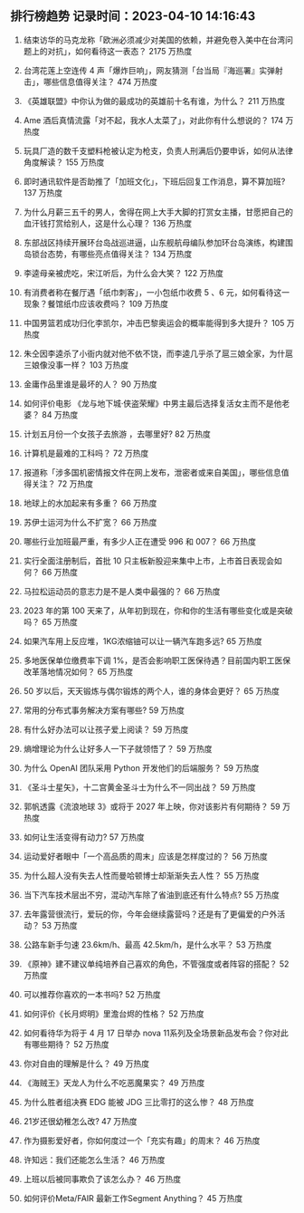 
## 排行榜趋势 记录时间：2023-04-10 14:16:43
  
  1. 结束访华的马克龙称「欧洲必须减少对美国的依赖，并避免卷入美中在台湾问题上的对抗」，如何看待这一表态？ 2175 万热度
    
  2. 台湾花莲上空连传 4 声「爆炸巨响」，网友猜测「台当局『海巡署』实弹射击」，哪些信息值得关注？ 474 万热度
    
  3. 《英雄联盟》中你认为做的最成功的英雄前十名有谁，为什么？ 211 万热度
    
  4. Ame 酒后真情流露「对不起，我水人太菜了」，对此你有什么想说的？ 174 万热度
    
  5. 玩具厂造的数千支塑料枪被认定为枪支，负责人刑满后仍要申诉，如何从法律角度解读？ 155 万热度
    
  6. 即时通讯软件是否助推了「加班文化」，下班后回复工作消息，算不算加班? 137 万热度
    
  7. 为什么月薪三五千的男人，舍得在网上大手大脚的打赏女主播，甘愿把自己的血汗钱打赏给别人，这是什么心理？ 136 万热度
    
  8. 东部战区持续开展环台岛战巡进逼，山东舰航母编队参加环台岛演练，构建围岛锁台态势，有哪些亮点值得关注？ 134 万热度
    
  9. 李逵母亲被虎吃，宋江听后，为什么会大笑？ 122 万热度
    
  10. 有消费者称在餐厅遇「纸巾刺客」，一小包纸巾收费 5 、6 元，如何看待这一现象？餐馆纸巾应该收费吗？ 109 万热度
    
  11. 中国男篮若成功归化李凯尔，冲击巴黎奥运会的概率能得到多大提升？ 105 万热度
    
  12. 朱仝因李逵杀了小衙内就对他不依不饶，而李逵几乎杀了扈三娘全家，为什扈三娘像没事一样？ 103 万热度
    
  13. 金庸作品里谁是最坏的人？ 90 万热度
    
  14. 如何评价电影 《龙与地下城·侠盗荣耀》中男主最后选择复活女主而不是他老婆？ 84 万热度
    
  15. 计划五月份一个女孩子去旅游 ，去哪里好? 82 万热度
    
  16. 计算机是最难的工科吗？ 72 万热度
    
  17. 报道称「涉多国机密情报文件在网上发布，泄密者或来自美国」，哪些信息值得关注？ 72 万热度
    
  18. 地球上的水加起来有多重？ 66 万热度
    
  19. 苏伊士运河为什么不扩宽？ 66 万热度
    
  20. 哪些行业加班最严重，有多少人正在遭受 996 和 007？ 66 万热度
    
  21. 实行全面注册制后，首批 10 只主板新股迎来集中上市，上市首日表现会如何？ 66 万热度
    
  22. 马拉松运动员的意志力是不是人类中最强的？ 66 万热度
    
  23. 2023 年的第 100 天来了，从年初到现在，你和你的生活有哪些变化或是突破吗？ 65 万热度
    
  24. 如果汽车用上反应堆，1KG浓缩铀可以让一辆汽车跑多远? 65 万热度
    
  25. 多地医保单位缴费率下调 1%，是否会影响职工医保待遇？目前国内职工医保改革落地情况如何？ 65 万热度
    
  26. 50 岁以后，天天锻炼与偶尔锻炼的两个人，谁的身体会更好？ 65 万热度
    
  27. 常用的分布式事务解决方案有哪些? 59 万热度
    
  28. 有什么好办法可以让孩子爱上阅读？ 59 万热度
    
  29. 熵增理论为什么让好多人一下子就领悟了？ 59 万热度
    
  30. 为什么 OpenAI 团队采用 Python 开发他们的后端服务？ 59 万热度
    
  31. 《圣斗士星矢》，十二宫黄金圣斗士为什么不一同出战？ 59 万热度
    
  32. 郭帆透露《流浪地球 3》或将于 2027 年上映，你对该影片有何期待？ 59 万热度
    
  33. 如何让生活变得有动力? 57 万热度
    
  34. 运动爱好者眼中「一个高品质的周末」应该是怎样度过的？ 56 万热度
    
  35. 为什么超人没有失去人性而曼哈顿博士却渐渐失去人性？ 55 万热度
    
  36. 当下汽车技术层出不穷，混动汽车除了省油到底还有什么特点? 55 万热度
    
  37. 去年露营很流行，爱玩的你，今年会继续露营吗？还是有了更偏爱的户外活动？ 53 万热度
    
  38. 公路车新手匀速 23.6km/h、最高 42.5km/h，是什么水平？ 53 万热度
    
  39. 《原神》建不建议单纯培养自己喜欢的角色，不管强度或者阵容的搭配？ 52 万热度
    
  40. 可以推荐你喜欢的一本书吗? 52 万热度
    
  41. 如何评价《长月烬明》里澹台烬的性格？ 52 万热度
    
  42. 如何看待华为将于 4 月 17 日举办 nova 11系列及全场景新品发布会？你对此有哪些期待？ 52 万热度
    
  43. 你对自由的理解是什么？ 49 万热度
    
  44. 《海贼王》天龙人为什么不吃恶魔果实？ 49 万热度
    
  45. 为什么胜者组决赛 EDG 能被 JDG 三比零打的这么惨？ 48 万热度
    
  46. 21岁还很幼稚怎么改? 47 万热度
    
  47. 作为摄影爱好者，你如何度过一个「充实有趣」的周末？ 46 万热度
    
  48. 许知远：我们还能怎么生活？ 46 万热度
    
  49. 上班以后被同事欺负了该怎么办？ 46 万热度
    
  50. 如何评价Meta/FAIR 最新工作Segment Anything？ 45 万热度
    